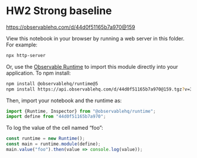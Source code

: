 # HW2 Strong baseline

https://observablehq.com/d/44d0f51165b7a970@159

View this notebook in your browser by running a web server in this folder. For
example:

~~~sh
npx http-server
~~~

Or, use the [Observable Runtime](https://github.com/observablehq/runtime) to
import this module directly into your application. To npm install:

~~~sh
npm install @observablehq/runtime@5
npm install https://api.observablehq.com/d/44d0f51165b7a970@159.tgz?v=3
~~~

Then, import your notebook and the runtime as:

~~~js
import {Runtime, Inspector} from "@observablehq/runtime";
import define from "44d0f51165b7a970";
~~~

To log the value of the cell named “foo”:

~~~js
const runtime = new Runtime();
const main = runtime.module(define);
main.value("foo").then(value => console.log(value));
~~~

